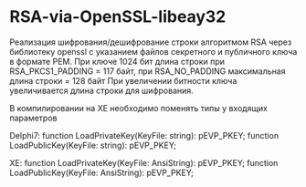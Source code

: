 # RSA-via-OpenSSL-libeay32
Реализация шифрования/дешифрование строки алгоритмом RSA через библиотеку openssl с указанием файлов секретного и публичного ключа в формате PEM.
При ключе 1024 бит длина строки при RSA_PKCS1_PADDING = 117 байт, при RSA_NO_PADDING максимальная длина строки = 128 байт
При увеличении битности ключа увеличивается длина строки для шифрования.

В компилировании на XE необходимо поменять типы у входящих параметров

Delphi7:
function LoadPrivateKey(KeyFile: string): pEVP_PKEY;
function LoadPublicKey(KeyFile: string): pEVP_PKEY;

XE:
function LoadPrivateKey(KeyFile: AnsiString): pEVP_PKEY;
function LoadPublicKey(KeyFile: AnsiString): pEVP_PKEY;
